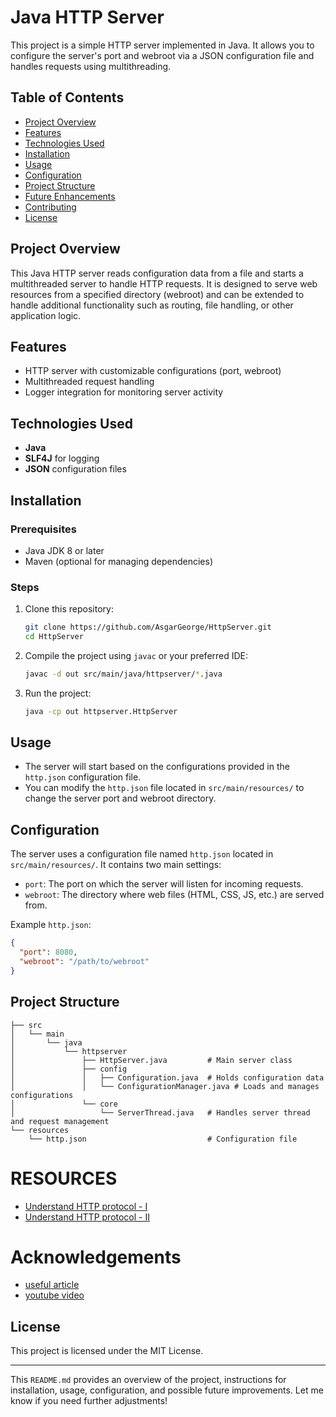 # Java HTTP Server

This project is a simple HTTP server implemented in Java. It allows you to configure the server's port and webroot via a JSON configuration file and handles requests using multithreading.

## Table of Contents
- [Project Overview](#project-overview)
- [Features](#features)
- [Technologies Used](#technologies-used)
- [Installation](#installation)
- [Usage](#usage)
- [Configuration](#configuration)
- [Project Structure](#project-structure)
- [Future Enhancements](#future-enhancements)
- [Contributing](#contributing)
- [License](#license)

## Project Overview

This Java HTTP server reads configuration data from a file and starts a multithreaded server to handle HTTP requests. It is designed to serve web resources from a specified directory (webroot) and can be extended to handle additional functionality such as routing, file handling, or other application logic.

## Features
- HTTP server with customizable configurations (port, webroot)
- Multithreaded request handling
- Logger integration for monitoring server activity

## Technologies Used
- **Java**
- **SLF4J** for logging
- **JSON** configuration files

## Installation

### Prerequisites
- Java JDK 8 or later
- Maven (optional for managing dependencies)

### Steps
1. Clone this repository:
    ```bash
    git clone https://github.com/AsgarGeorge/HttpServer.git
    cd HttpServer
    ```

2. Compile the project using `javac` or your preferred IDE:
    ```bash
    javac -d out src/main/java/httpserver/*.java
    ```

3. Run the project:
    ```bash
    java -cp out httpserver.HttpServer
    ```

## Usage

- The server will start based on the configurations provided in the `http.json` configuration file.
- You can modify the `http.json` file located in `src/main/resources/` to change the server port and webroot directory.

## Configuration

The server uses a configuration file named `http.json` located in `src/main/resources/`. It contains two main settings:

- `port`: The port on which the server will listen for incoming requests.
- `webroot`: The directory where web files (HTML, CSS, JS, etc.) are served from.

Example `http.json`:
```json
{
  "port": 8080,
  "webroot": "/path/to/webroot"
}
```

## Project Structure

```
├── src
│   └── main
│       └── java
│           └── httpserver
│               ├── HttpServer.java         # Main server class
│               ├── config
│               │   ├── Configuration.java  # Holds configuration data
│               │   └── ConfigurationManager.java # Loads and manages configurations
│               └── core
│                   └── ServerThread.java   # Handles server thread and request management
└── resources
    └── http.json                           # Configuration file
```
# RESOURCES
 - [Understand HTTP protocol - I](https://developer.mozilla.org/en-US/docs/Web/HTTP/CORS)
 - [Understand HTTP protocol - II](https://datatracker.ietf.org/doc/html/rfc7230)

# Acknowledgements
 - [useful article](https://dev.to/mateuszjarzyna/build-your-own-http-server-in-java-in-less-than-one-hour-only-get-method-2k02)
 - [youtube video](https://www.youtube.com/watch?v=FqufxoA4m70)



## License
This project is licensed under the MIT License.

---

This `README.md` provides an overview of the project, instructions for installation, usage, configuration, and possible future improvements. Let me know if you need further adjustments!

